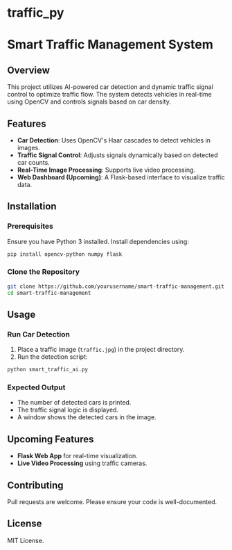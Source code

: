 # traffic_py
# Smart Traffic Management System

## Overview
This project utilizes AI-powered car detection and dynamic traffic signal control to optimize traffic flow. The system detects vehicles in real-time using OpenCV and controls signals based on car density.

## Features
- **Car Detection**: Uses OpenCV's Haar cascades to detect vehicles in images.
- **Traffic Signal Control**: Adjusts signals dynamically based on detected car counts.
- **Real-Time Image Processing**: Supports live video processing.
- **Web Dashboard (Upcoming)**: A Flask-based interface to visualize traffic data.

## Installation
### Prerequisites
Ensure you have Python 3 installed. Install dependencies using:
```sh
pip install opencv-python numpy flask
```

### Clone the Repository
```sh
git clone https://github.com/yourusername/smart-traffic-management.git
cd smart-traffic-management
```

## Usage
### Run Car Detection
1. Place a traffic image (`traffic.jpg`) in the project directory.
2. Run the detection script:
```sh
python smart_traffic_ai.py
```

### Expected Output
- The number of detected cars is printed.
- The traffic signal logic is displayed.
- A window shows the detected cars in the image.

## Upcoming Features
- **Flask Web App** for real-time visualization.
- **Live Video Processing** using traffic cameras.

## Contributing
Pull requests are welcome. Please ensure your code is well-documented.

## License
MIT License.
